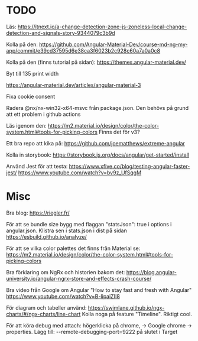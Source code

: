 # TODO

Läs: https://itnext.io/a-change-detection-zone-js-zoneless-local-change-detection-and-signals-story-9344079c3b9d

Kolla på den: https://github.com/Angular-Material-Dev/course-md-ng-my-app/commit/e39cd37595d6e38ca3f6023b2c928c60a7a0a0c8

Kolla på den (finns tutorial på sidan): https://themes.angular-material.dev/

Byt till 135 print width

https://angular-material.dev/articles/angular-material-3

Fixa cookie consent

Radera @nx/nx-win32-x64-msvc från package.json. Den behövs på grund att ett problem i github actions

Läs igenom den: https://m2.material.io/design/color/the-color-system.html#tools-for-picking-colors
Finns det för v3?

Ett bra repo att kika på: https://github.com/joematthews/extreme-angular

Kolla in storybook: https://storybook.js.org/docs/angular/get-started/install

Använd Jest för att testa: https://www.xfive.co/blog/testing-angular-faster-jest/
https://www.youtube.com/watch?v=bv9z_UfSqgM

# Misc

Bra blog: https://riegler.fr/

För att se bundle size bygg med flaggan "statsJson": true i options i angular.json. Klistra sen i stats.json i dist på sidan https://esbuild.github.io/analyze/

För att se vilka color palettes det finns från Material se: https://m2.material.io/design/color/the-color-system.html#tools-for-picking-colors

Bra förklaring om NgRx och historien bakom det:
https://blog.angular-university.io/angular-ngrx-store-and-effects-crash-course/

Bra video från Google om Angular "How to stay fast and fresh with Angular"
https://www.youtube.com/watch?v=B-lipaiZII8

För diagram och tabeller använd:
https://swimlane.github.io/ngx-charts/#/ngx-charts/line-chart
Kolla noga på feature "Timeline". Riktigt cool.

För att köra debug med attach:
högerklicka på chrome, -> Google chrome -> properties.
Lägg till: --remote-debugging-port=9222 på slutet i Target
